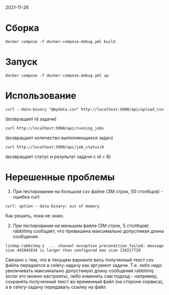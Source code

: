 2021-11-26

# Сборка
```
docker compose -f docker-compose.debug.yml build
```


# Запуск
```
docker compose -f docker-compose.debug.yml up
```


# Использование
```
curl --data-binary "@mydata.csv" http://localhost:5000/api/upload_csv
```
(возвращает id задачи)

```
curl http://localhost:5000/api/running_jobs
```
(возвращает количество выполняющихся задач)

```
curl http://localhost:5000/api/job_status/6
```
(возвращает статус и результат задачи с id = 6)


# Нерешенные проблемы

1) При тестировании на большом csv файле (3M строк, 50 столбцов) - ошибка curl:
```
curl: option --data-binary: out of memory
```
Как решить, пока не знаю.


2) При тестировании на меньшем файле (3M строк, 5 столбцов) rabbitmq сообщает, что превышена
максимально допустимая длина сообщения:
```
lindep-rabbitmq-1  ... channel exception precondition_failed: message size 442045834 is larger than configured max size 134217728
```
Связано с тем, что в текущем варианте весь полученный текст csv файла передается в celery-задачу
как аргумент задачи. Т.е. либо надо увеличивать максимально допустимую длину сообщения rabbitmq
(если это можно настроить), либо изменить сам подход - например, сохранять полученный текст во
временный файл (на стороне сервиса), а в celery-задачу передавать ссылку на файл.
